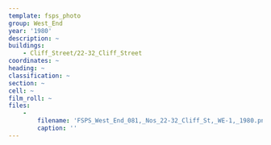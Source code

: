 ```yaml
---
template: fsps_photo
group: West_End
year: '1980'
description: ~
buildings:
    - Cliff_Street/22-32_Cliff_Street
coordinates: ~
heading: ~
classification: ~
section: ~
cell: ~
film_roll: ~
files:
    -
        filename: 'FSPS_West_End_081,_Nos_22-32_Cliff_St,_WE-1,_1980.png'
        caption: ''
---
```

